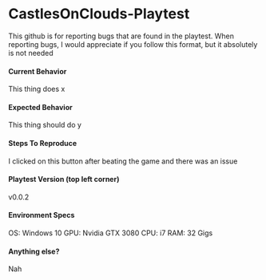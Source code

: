 # CastlesOnClouds-Playtest

This github is for reporting bugs that are found in the playtest.
When reporting bugs, I would appreciate if you follow this format, but it absolutely is not needed



#### Current Behavior
This thing does x


#### Expected Behavior
This thing should do y


#### Steps To Reproduce
I clicked on this button after beating the game and there was an issue


#### Playtest Version (top left corner)
v0.0.2


#### Environment Specs
OS: Windows 10
GPU: Nvidia GTX 3080
CPU: i7
RAM: 32 Gigs


#### Anything else?
Nah


